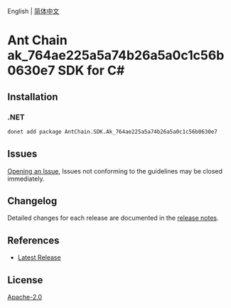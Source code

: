 English | [简体中文](README-CN.md)

# Ant Chain ak_764ae225a5a74b26a5a0c1c56b0630e7 SDK for C#

## Installation

### .NET

```bash
donet add package AntChain.SDK.Ak_764ae225a5a74b26a5a0c1c56b0630e7
```

## Issues

[Opening an Issue](https://github.com/alipay/antchain-openapi-prod-sdk/issues/new), Issues not conforming to the guidelines may be closed immediately.

## Changelog

Detailed changes for each release are documented in the [release notes](./ChangeLog.md).

## References

* [Latest Release](https://github.com/alipay/antchain-openapi-prod-sdk/)

## License

[Apache-2.0](http://www.apache.org/licenses/LICENSE-2.0)
